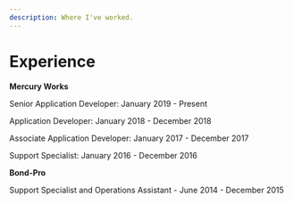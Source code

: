 ```yaml
---
description: Where I've worked.
---
```


# Experience

**Mercury Works** 

Senior Application Developer: January 2019 - Present 

Application Developer: January 2018 - December 2018

Associate Application Developer: January 2017 - December 2017 

Support Specialist: January 2016 - December 2016 



**Bond-Pro**

Support Specialist and Operations Assistant - June 2014 - December 2015

